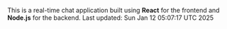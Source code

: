 This is a real-time chat application built using **React** for the frontend and **Node.js** for the backend.
Last updated: Sun Jan 12 05:07:17 UTC 2025
